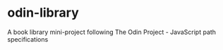 # odin-library
A book library mini-project following The Odin Project - JavaScript path specifications
